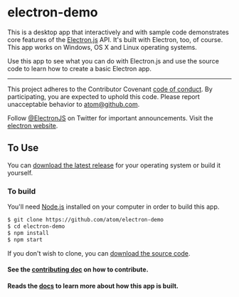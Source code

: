 # electron-demo
This is a desktop app that interactively and with sample code demonstrates core features of the [Electron.js](http://electron.atom.io) API. It's built with Electron, too, of course. This app works on Windows, OS X and Linux operating systems.

Use this app to see what you can do with Electron.js and use the source code to learn how to create a basic Electron app.

---

This project adheres to the Contributor Covenant [code of conduct](CODE_OF_CONDUCT.md).
By participating, you are expected to uphold this code. Please report unacceptable
behavior to atom@github.com.

Follow [@ElectronJS](https://twitter.com/electronjs) on Twitter for important
announcements. Visit the [electron website](http://electron.atom.io).

## To Use

You can [download the latest release](https://github.com/atom/electron-demo/releases) for your operating system or build it yourself.

### To build

You'll need [Node.js](https://nodejs.org) installed on your computer in order to build this app.

```bash
$ git clone https://github.com/atom/electron-demo
$ cd electron-demo
$ npm install
$ npm start
```

If you don't wish to clone, you can [download the source code](https://github.com/atom/electron-demo/archive/master.zip).

#### See the [contributing doc]() on how to contribute.

#### Reads the [docs]() to learn more about how this app is built.
